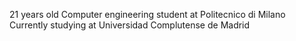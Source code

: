 21 years old 
Computer engineering student at Politecnico di Milano
Currently studying at Universidad Complutense de Madrid

<!---
FlavioMili/FlavioMili is a ✨ special ✨ repository because its `README.md` (this file) appears on your GitHub profile.
You can click the Preview link to take a look at your changes.
--->

